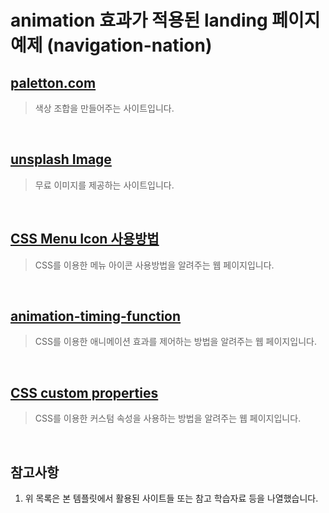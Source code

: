 animation 효과가 적용된 landing 페이지 예제 (navigation-nation)
========================================================

[paletton.com](https://paletton.com/)
-------------------------------------

> 색상 조합을 만들어주는 사이트입니다.

<br />

[unsplash Image](https://unsplash.com/ko)
-----------------------------------------

> 무료 이미지를 제공하는 사이트입니다.

<br />

[CSS Menu Icon 사용방법](https://www.w3schools.com/howto/howto_css_menu_icon.asp)
------------------------------------------------------------------------------

> CSS를 이용한 메뉴 아이콘 사용방법을 알려주는 웹 페이지입니다.

<br />

[animation-timing-function](https://developer.mozilla.org/en-US/docs/Web/CSS/animation-timing-function)
-------------------------------------------------------------------------------------------------------

> CSS를 이용한 애니메이션 효과를 제어하는 방법을 알려주는 웹 페이지입니다.

<br />

[CSS custom properties](https://developer.mozilla.org/en-US/docs/Web/CSS/Using_CSS_custom_properties)
-----------------------------------------------------------------------------------------------------

> CSS를 이용한 커스텀 속성을 사용하는 방법을 알려주는 웹 페이지입니다.

<br />

참고사항
------

1. 위 목록은 본 템플릿에서 활용된 사이트들 또는 참고 학습자료 등을 나열했습니다.